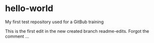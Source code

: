 # hello-world
My first test repository used for a GitBub training

This is the first edit in the new created branch readme-edits. Forgot the comment ...
